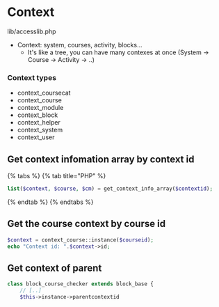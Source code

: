 # Context

lib/accesslib.php

* Context: system, courses, activity, blocks...
  * It's like a tree, you can have many contexes at once \(System -&gt; Course -&gt; Activity -&gt; ..\)

### Context types

* context\_coursecat
* context\_course
* context\_module
* context\_block
* context\_helper
* context\_system
* context\_user

## Get context infomation array by context id

{% tabs %}
{% tab title="PHP" %}
```php
list($context, $course, $cm) = get_context_info_array($contextid);
```
{% endtab %}
{% endtabs %}

## Get the course context by course id

```php
$context = context_course::instance($courseid);
echo "Context id: ".$context->id;
```

## Get context of parent

```php
class block_course_checker extends block_base {
    // [..]
    $this->instance->parentcontextid
```

